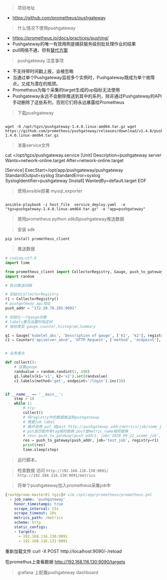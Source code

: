> 项目地址 
- https://github.com/prometheus/pushgateway

> 什么情况下使用pushgateway
- https://prometheus.io/docs/practices/pushing/
- Pushgateway的唯一有效用例是捕获服务级别批处理作业的结果
- pull网络不通，但有[替代方案](https://github.com/prometheus-community/PushProx) 

> pushgateway 注意事项
- 不支持带时间戳上报，会被忽略
- 当通过单个Pushgateway监视多个实例时，Pushgateway既成为单个故障点，又成为潜在的瓶颈。
- Prometheus为每个采集的target生成的up指标无法使用
- Pushgateway永远不会删除推送到其中的系列，除非通过Pushgateway的API手动删除了这些系列，否则它们将永远暴露给Prometheus


> 下载pushgateway 
```shell script

wget -O /opt/tgzs/pushgateway-1.4.0.linux-amd64.tar.gz wget https://github.com/prometheus/pushgateway/releases/download/v1.4.0/pushgateway-1.4.0.linux-amd64.tar.gz
```

> 准备service文件

cat <<EOF >/opt/tgzs/pushgateway.service
[Unit]
Description=pushgateway server
Wants=network-online.target
After=network-online.target

[Service]
ExecStart=/opt/app/pushgateway/pushgateway
StandardOutput=syslog
StandardError=syslog
SyslogIdentifier=pushgateway
[Install]
WantedBy=default.target
EOF




> 使用ansible部署 mysql_exporter
```shell script

ansible-playbook -i host_file  service_deploy.yaml  -e "tgz=pushgateway-1.4.0.linux-amd64.tar.gz" -e "app=pushgateway"

```


> 使用prometheus python sdk向pushgateway推送数据

> 安装 sdk
```shell script
pip install prometheus_client
```

> 推送数据
```python
# coding:utf-8
import time

from prometheus_client import CollectorRegistry, Gauge, push_to_gateway, Counter
import random

# 轮训推送间隔

# 初始化CollectorRegistry
r1 = CollectorRegistry()
# pushgateway api地址
push_addr = "172.20.70.205:9091"

# 初始化一个gauge对象
# labels要在设置时指定好
# 指标类型 gauge,counter,histogram,Summary

g1 = Gauge('kubelet_abc', 'Description of gauge', ['k1', 'k2'], registry=r1)
c1 = Counter('apiserver_abcd', 'HTTP Request', ['method', 'endpoint'], registry=r1)


# 业务埋点

def collect():
    # 设置gauge
    randvalue = random.randint(1, 100)
    g1.labels(k1='v1', k2='v2').set(randvalue)
    c1.labels(method='get', endpoint='/login').inc(10)


if __name__ == '__main__':
    step = 10
    while 1:
        # try:
        collect()
        # 将registry中的数据推送到pushgateway
        # 需要job label
        # 最终调用 put 或post http://pushgateway_addr/metrics/job/some_job
        # put是匹配所有tag相同替换.post是metric_name相同替换
        # res= push_to_gateway(push_addr1, job='2020_09_21_asome_job', registry=r1,handler=custom_handle)
        res = push_to_gateway(push_addr, job='test_job', registry=r1)
        print(res)
        time.sleep(step)

```

> 运行脚本，

> 检查数据 访问 `http://192.168.116.130:9091/ `  `http://192.168.116.130:9091/metrics`

> 将单个pushgateway加入prometheus采集job中

```yaml
[root@prome-master01 tgzs]# vim /opt/app/prometheus/prometheus.yml
  - job_name: 'pushgateway'
    honor_timestamps: true
    scrape_interval: 15s
    scrape_timeout: 10s
    metrics_path: /metrics
    scheme: http
    static_configs:
    - targets:
      - 192.168.116.130:9091
      - 192.168.116.131:9091
```
重新加载文件
curl -X POST http://localhost:9090/-/reload

在promethus上查看数据
http://192.168.116.130:9090/targets



> grafana 上配置pushgateway dashboard

